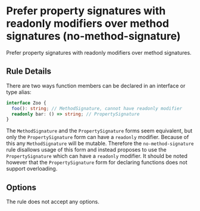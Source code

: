 # Prefer property signatures with readonly modifiers over method signatures (no-method-signature)

Prefer property signatures with readonly modifiers over method signatures.

## Rule Details

There are two ways function members can be declared in an interface or type alias:

```ts
interface Zoo {
  foo(): string; // MethodSignature, cannot have readonly modifier
  readonly bar: () => string; // PropertySignature
}
```

The `MethodSignature` and the `PropertySignature` forms seem equivalent, but only the `PropertySignature` form can have a `readonly` modifier.
Because of this any `MethodSignature` will be mutable. Therefore the `no-method-signature` rule disallows usage of this form and instead proposes to use the `PropertySignature` which can have a `readonly` modifier.
It should be noted however that the `PropertySignature` form for declaring functions does not support overloading.

## Options

The rule does not accept any options.
